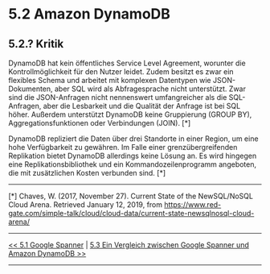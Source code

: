 
# 5.2 Amazon DynamoDB



## 5.2.? Kritik

DynamoDB hat kein öffentliches Service Level Agreement, worunter die Kontrollmöglichkeit für den Nutzer leidet. Zudem besitzt es zwar ein flexibles Schema und arbeitet mit komplexen Datentypen wie JSON-Dokumenten, aber SQL wird als Abfragesprache nicht unterstützt. Zwar sind die JSON-Anfragen nicht nennenswert umfangreicher als die SQL-Anfragen, aber die Lesbarkeit und die Qualität der Anfrage ist bei SQL höher. Außerdem unterstützt DynamoDB keine Gruppierung (GROUP BY), Aggregationsfunktionen oder Verbindungen (JOIN). [*]

DynamoDB repliziert die Daten über drei Standorte in einer Region, um eine hohe Verfügbarkeit zu gewähren. Im Falle einer grenzübergreifenden Replikation bietet DynamoDB allerdings keine Lösung an. Es wird hingegen eine Replikationsbibliothek und ein Kommandozeilenprogramm angeboten, die mit zusätzlichen Kosten verbunden sind. [*]


***

[*] Chaves, W. (2017, November 27). Current State of the NewSQL/NoSQL Cloud Arena. Retrieved January 12, 2019, from https://www.red-gate.com/simple-talk/cloud/cloud-data/current-state-newsqlnosql-cloud-arena/ 

***

[<< 5.1 Google Spanner](5_1_Spanner.md) | [5.3 Ein Vergleich zwischen Google Spanner und Amazon DynamoDB >>](5_3_Ein_Vergleich_zwischen_Google_Spanner_und_Amazon_DynamoDB.md)

***
